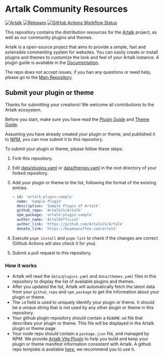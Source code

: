# Artalk Community Resources

[![Artalk](https://img.shields.io/badge/Artalk-Official-blue?style=flat-square)](https://artalk.js.org/) [![Releases](https://img.shields.io/github/release-date/ArtalkJS/Community?style=flat-square&label=Latest%20Updated)](https://github.com/ArtalkJS/Community/releases) [![GitHub Actions Workflow Status](https://img.shields.io/github/actions/workflow/status/ArtalkJS/Community/build_publish.yml?style=flat-square&label=Build%20Status)](https://github.com/ArtalkJS/Community/actions)

This repository contains the distribution resources for the [Artalk](https://github.com/ArtalkJS/Artalk) project, as well as our community plugins and themes.

Artalk is a open-source project that aims to provide a simple, fast and extensible commenting system for websites. You can easily create or install plugins and themes to customize the look and feel of your Artalk instance. A plugin guide is available in the [Documentation](https://artalk.js.org/develop/plugin.html).

The repo does not accept issues, if you han any questions or need help, please go to the [Main Repository](https://github.com/ArtalkJS/Artalk/issues).

## Submit your plugin or theme

Thanks for submitting your creations! We welcome all contributions to the Artalk ecosystem.

Before you start, make sure you have read the [Plugin Guide](https://artalk.js.org/develop/plugin.html) and [Theme Guide](https://artalk.js.org/develop/theme.html).

Assuming you have already created your plugin or theme, and published it to [NPM](https://docs.npmjs.com/packages-and-modules/contributing-packages-to-the-registry), you can now submit it to this repository.

To submit your plugin or theme, please follow these steps:

1. Fork this repository.
2. Edit [data/plugins.yaml](https://github.com/ArtalkJS/Community/edit/master/data/plugins.yaml) or [data/themes.yaml](https://github.com/ArtalkJS/Community/edit/master/data/themes.yaml) in the root directory of your forked repository.
3. Add your plugin or theme to the list, following the format of the existing entries.

   ```yaml
   - id: 'artalk-plugin-sample'
     name: 'Sample Plugin'
     description: 'Sample Plugin of Artalk'
     github_repo: 'ArtalkJS/Artalk'
     npm_package: 'artalk-plugin-sample'
     author_name: 'ArtalkOfficial'
     author_link: 'https://github.com/ArtalkJS/Artalk'
     donate_link: 'https://buymeacoffee.com/artalk'
   ```

4. Execute `pnpm install` and `pnpm lint` to check if the changes are correct (Github Actions will also check it for you).
5. Submit a pull request to this repository.

### How it works

- Artalk will read the `data/plugins.yaml` and `data/themes.yaml` files in this repository to display the list of available plugins and themes.
- After you updated the list, Artalk will automatically fetch the latest data from your `github_repo` and `npm_package` to get the information about your plugin or theme.
- The `id` field is used to uniquely identify your plugin or theme. It should be a unique string that is not used by any other plugin or theme in this repository.
- Your github plugin repository should contain a `README.md` file that describes your plugin or theme. This file will be displayed in the Artalk plugin or theme page.
- Your node repo should contain a `package.json` file, and managed by NPM. We provide [Artalk Vite Plugin](https://www.npmjs.com/package/@artalk/plugin-kit) to help you build and keep your plugin or theme manifest information consistent with Artalk. A github repo template is available [here](https://github.com/ArtalkJS/artalk-plugin-sample), we recommend you to use it.
